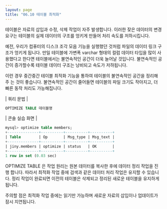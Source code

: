```yaml
---
layout: page
title: "06.10 테이블 최적화"
--- 
```

테이블은 자료의 삽입과 수정, 삭제 작업이 자주 발생합니다. 이러한 잦은 데이터의 변경 요구는 테이블의 실제 데이터의 구조를 엉키게 만들어 처리 속도를 저하시킵니다.  

예전, 우리가 컴퓨터의 디스크 조각 모음 기능을 실행했던 것처럼 파일의 데이터 링크 구 조가 엉키게 됩니다. 만일 테이블에 가변폭 varchar 형태의 컬럼 데이터 타입을 많이 사 용했다고 한다면 테이블에서는 불연속적인 공간이 더욱 늘어날 것입니다. 불연속적인 공 간이 증가할수록 테이블 데이터 구조는 낭비되고 속도가 저하됩니다.  

이런 경우 중간중간 테이블 최적화 기능을 통하여 테이블의 불연속적인 공간을 정리해 주 는 것이 좋습니다. 불연속적인 공간이 줄어들면 테이블의 파일 크기도 작아지고, 더 빠른 동작 처리도 가능해집니다.  

| 쿼리 문법 | 
```sql
OPTIMIZE TABLE 데이블명 
```

| 콘솔 실습 화면 | 
```sql
mysql> optimize table members;
+--------------+----------+----------+----------+
| Table        | Op       | Msg_type | Msg_text |
+--------------+----------+----------+----------+
| jiny.members | optimize | status   | OK       |
+--------------+----------+----------+----------+
1 row in set (0.03 sec)

```
OPTIMIZE TABLE 은 작업 원리는 원본 데이터를 복사한 후에 데이터 정리 작업을 진행 합니다. 따라서 최적화 작업 중에 검색과 같은 데이터 처리 작업은 유지할 수 있습니다. 
정리 작업이 완료되면 이전의 테이블은 삭제되고 정리된 새로운 테이블을 유지하게 됩니다.  

주의할 점은 최적화 작업 중에는 읽기만 가능하며 새로운 자료의 삽입이나 업데이트가 잠시 지연됩니다.  